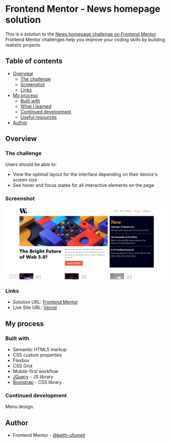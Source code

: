 # Frontend Mentor - News homepage solution

This is a solution to the [News homepage challenge on Frontend Mentor](https://www.frontendmentor.io/challenges/news-homepage-H6SWTa1MFl). Frontend Mentor challenges help you improve your coding skills by building realistic projects. 

## Table of contents

- [Overview](#overview)
  - [The challenge](#the-challenge)
  - [Screenshot](#screenshot)
  - [Links](#links)
- [My process](#my-process)
  - [Built with](#built-with)
  - [What I learned](#what-i-learned)
  - [Continued development](#continued-development)
  - [Useful resources](#useful-resources)
- [Author](#author)


## Overview

### The challenge

Users should be able to:

- View the optimal layout for the interface depending on their device's screen size
- See hover and focus states for all interactive elements on the page

### Screenshot

![](./screenshot.jpg)


### Links

- Solution URL: [Frontend Mentor](https://www.frontendmentor.io/solutions/news-homepage-design-with-bootstrap-and-jquery-3KEWFyghQj)
- Live Site URL: [Vercel](https://news-homepage-eta-bice.vercel.app/)

## My process

### Built with

- Semantic HTML5 markup
- CSS custom properties
- Flexbox
- CSS Grid
- Mobile-first workflow
- [JQuery](https://jquery.com/) - JS library
- [Bootstrap](https://getbootstrap.com) - CSS library



### Continued development

Menu design.


## Author

- Frontend Mentor - [@keith-ufumeli](https://www.frontendmentor.io/profile/keith-ufumeli)

